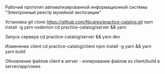 Рабочий прототип автоматизированной информационной системы "Электронный реестр музейной экспозиции"

Установка
git clone https://github.com/Nicarex/practice-catalog.git
npm install -g yarn nodemon
cd practice-catalog/server && yarn

Запуск сервера
cd practice-catalog/server && yarn dev

Изменение client
cd practice-catalog/client
npm install -g yarn && yarn
yarn build

Обновление файлов client в server - копирование файлов из client/build в server/app/views